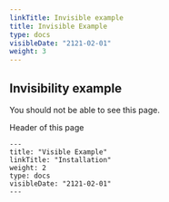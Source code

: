 ```yaml
---
linkTitle: Invisible example
title: Invisible Example
type: docs
visibleDate: "2121-02-01"
weight: 3
---
```


## Invisibility example
You should not be able to see this page.

Header of this page
```
---
title: "Visible Example"
linkTitle: "Installation"
weight: 2
type: docs
visibleDate: "2121-02-01"
---
```
